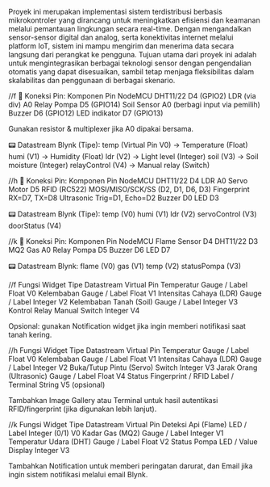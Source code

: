 Proyek ini merupakan implementasi sistem terdistribusi berbasis mikrokontroler yang dirancang untuk meningkatkan efisiensi dan keamanan melalui pemantauan lingkungan secara real-time. Dengan mengandalkan sensor-sensor digital dan analog, serta konektivitas internet melalui platform IoT, sistem ini mampu mengirim dan menerima data secara langsung dari perangkat ke pengguna. Tujuan utama dari proyek ini adalah untuk mengintegrasikan berbagai teknologi sensor dengan pengendalian otomatis yang dapat disesuaikan, sambil tetap menjaga fleksibilitas dalam skalabilitas dan penggunaan di berbagai skenario.


//f
🔌 Koneksi Pin:
Komponen	Pin NodeMCU
DHT11/22	D4 (GPIO2)
LDR (via div)	A0
Relay Pompa	D5 (GPIO14)
Soil Sensor	A0 (berbagi input via pemilih)
Buzzer	D6 (GPIO12)
LED indikator	D7 (GPIO13)

Gunakan resistor & multiplexer jika A0 dipakai bersama.

📟 Datastream Blynk (Tipe):
temp (Virtual Pin V0) → Temperature (Float)
humi (V1) → Humidity (Float)
ldr (V2) → Light level (Integer)
soil (V3) → Soil moisture (Integer)
relayControl (V4) → Manual relay (Switch)


//h
🔌 Koneksi Pin:
Komponen	Pin NodeMCU
DHT11/22	D4
LDR	A0
Servo Motor	D5
RFID (RC522)	MOSI/MISO/SCK/SS (D2, D1, D6, D3)
Fingerprint	RX=D7, TX=D8
Ultrasonic	Trig=D1, Echo=D2
Buzzer	D0
LED	D3

📟 Datastream Blynk (Tipe):
temp (V0)
humi (V1)
ldr (V2)
servoControl (V3)
doorStatus (V4)

//k
🔌 Koneksi Pin:
Komponen	Pin NodeMCU
Flame Sensor	D4
DHT11/22	D3
MQ2 Gas	A0
Relay Pompa	D5
Buzzer	D6
LED	D7

📟 Datastream Blynk:
flame (V0)
gas (V1)
temp (V2)
statusPompa (V3)



//f
Fungsi	Widget	Tipe Datastream	Virtual Pin
Temperatur	Gauge / Label	Float	V0
Kelembaban	Gauge / Label	Float	V1
Intensitas Cahaya (LDR)	Gauge / Label	Integer	V2
Kelembaban Tanah (Soil)	Gauge / Label	Integer	V3
Kontrol Relay Manual	Switch	Integer	V4

Opsional: gunakan Notification widget jika ingin memberi notifikasi saat tanah kering.

//h
Fungsi	Widget	Tipe Datastream	Virtual Pin
Temperatur	Gauge / Label	Float	V0
Kelembaban	Gauge / Label	Float	V1
Intensitas Cahaya (LDR)	Gauge / Label	Integer	V2
Buka/Tutup Pintu (Servo)	Switch	Integer	V3
Jarak Orang (Ultrasonic)	Gauge / Label	Float	V4
Status Fingerprint / RFID	Label / Terminal	String	V5 (opsional)

Tambahkan Image Gallery atau Terminal untuk hasil autentikasi RFID/fingerprint (jika digunakan lebih lanjut).

//k
Fungsi	Widget	Tipe Datastream	Virtual Pin
Deteksi Api (Flame)	LED / Label	Integer (0/1)	V0
Kadar Gas (MQ2)	Gauge / Label	Integer	V1
Temperatur Udara (DHT)	Gauge / Label	Float	V2
Status Pompa	LED / Value Display	Integer	V3

Tambahkan Notification untuk memberi peringatan darurat, dan Email jika ingin sistem notifikasi melalui email Blynk.
